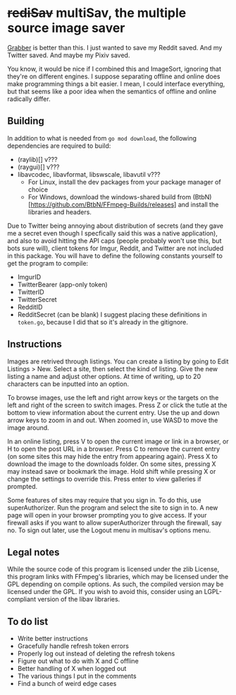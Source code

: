 # ~~rediSav~~ multiSav, the multiple source image saver

[Grabber](https://github.com/Bionus/imgbrd-grabber) is better than this. I just wanted to save my Reddit saved. And my Twitter saved. And maybe my Pixiv saved.

You know, it would be nice if I combined this and ImageSort, ignoring that they're on different engines. I suppose separating offline and online does make programming things a bit easier. I mean, I could interface everything, but that seems like a poor idea when the semantics of offline and online radically differ.

## Building

In addition to what is needed from `go mod download`, the following dependencies are required to build:
 - (raylib)[] v???
 - (raygui)[] v???
 - libavcodec, libavformat, libswscale, libavutil v???
   - For Linux, install the dev packages from your package manager of choice
   - For Windows, download the windows-shared build from (BtbN)[https://github.com/BtbN/FFmpeg-Builds/releases] and install the libraries and headers.

Due to Twitter being annoying about distribution of secrets (and they gave me a secret even though I specfically said this was a native application), and also to avoid hitting the API caps (people probably won't use this, but bots sure will), client tokens for Imgur, Reddit, and Twitter are not included in this package. You will have to define the following constants yourself to get the program to compile:
 - ImgurID
 - TwitterBearer (app-only token)
 - TwitterID
 - TwitterSecret
 - RedditID
 - RedditSecret (can be blank)
I suggest placing these definitions in `token.go`, because I did that so it's already in the gitignore.

## Instructions

Images are retrived through listings. You can create a listing by going to Edit Listings > New. Select a site, then select the kind of listing. Give the new listing a name and adjust other options. At time of writing, up to 20 characters can be inputted into an option.

To browse images, use the left and right arrow keys or the targets on the left and right of the screen to switch images. Press Z or click the tutle at the bottom to view information about the current entry. Use the up and down arrow keys to zoom in and out. When zoomed in, use WASD to move the image around.

In an online listing, press V to open the current image or link in a browser, or H to open the post URL in a browser. Press C to remove the current entry (on some sites this may hide the entry from appearing again). Press X to download the image to the downloads folder. On some sites, pressing X may instead save or bookmark the image. Hold shift while pressing X or change the settings to override this. Press enter to view galleries if prompted.

Some features of sites may require that you sign in. To do this, use superAuthorizer. Run the program and select the site to sign in to. A new page will open in your browser prompting you to give access. If your firewall asks if you want to allow superAuthorizer through the firewall, say no. To sign out later, use the Logout menu in multisav's options menu.

## Legal notes

While the source code of this program is licensed under the zlib License, this program links with FFmpeg's libraries, which may be licensed under the GPL depending on compile options. As such, the compiled version may be licensed under the GPL. If you wish to avoid this, consider using an LGPL-compliant version of the libav libraries.

## To do list
 - Write better instructions
 - Gracefully handle refresh token errors
 - Properly log out instead of deleting the refresh tokens
 - Figure out what to do with X and C offline
 - Better handling of X when logged out
 - The various things I put in the comments
 - Find a bunch of weird edge cases
